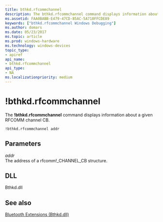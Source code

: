 ```yaml
---
title: bthkd.rfcommchannel
description: The bthkd.rfcommchannel command displays information about a given RFCOMM channel CB.
ms.assetid: FAA0BABB-E479-47CD-85AC-5A710FFCDE89
keywords: ["bthkd.rfcommchannel Windows Debugging"]
ms.author: domars
ms.date: 05/23/2017
ms.topic: article
ms.prod: windows-hardware
ms.technology: windows-devices
topic_type:
- apiref
api_name:
- bthkd.rfcommchannel
api_type:
- NA
ms.localizationpriority: medium
---
```


# !bthkd.rfcommchannel


The **!bthkd.rfcommchannel** command displays information about a given RFCOMM channel CB.

```
!bthkd.rfcommchannel addr 
```

## <span id="ddk__devobj_dbg"></span><span id="DDK__DEVOBJ_DBG"></span>Parameters


<span id="_______addr______"></span><span id="_______ADDR______"></span> *addr*   
The address of a rfcomm!\_CHANNEL\_CB structure.

## <span id="DLL"></span><span id="dll"></span>DLL


Bthkd.dll

## <span id="see_also"></span>See also


[Bluetooth Extensions (Bthkd.dll)](bluetooh-extensions--bthkd-dll-.md)

 

 






